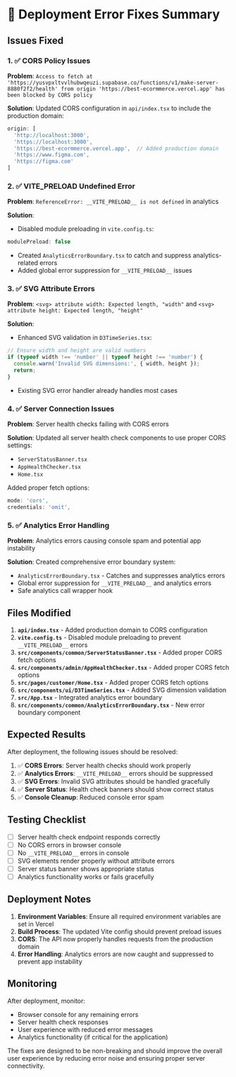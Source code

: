# 🚀 Deployment Error Fixes Summary

## Issues Fixed

### 1. ✅ CORS Policy Issues
**Problem**: `Access to fetch at 'https://yusvpxltvvlhubwqeuzi.supabase.co/functions/v1/make-server-8880f2f2/health' from origin 'https://best-ecormmerce.vercel.app' has been blocked by CORS policy`

**Solution**: Updated CORS configuration in `api/index.tsx` to include the production domain:
```typescript
origin: [
  'http://localhost:3000', 
  'https://localhost:3000',
  'https://best-ecormmerce.vercel.app',  // Added production domain
  'https://www.figma.com', 
  'https://figma.com'
]
```

### 2. ✅ __VITE_PRELOAD__ Undefined Error
**Problem**: `ReferenceError: __VITE_PRELOAD__ is not defined` in analytics

**Solution**: 
- Disabled module preloading in `vite.config.ts`:
```typescript
modulePreload: false
```
- Created `AnalyticsErrorBoundary.tsx` to catch and suppress analytics-related errors
- Added global error suppression for `__VITE_PRELOAD__` issues

### 3. ✅ SVG Attribute Errors
**Problem**: `<svg> attribute width: Expected length, "width"` and `<svg> attribute height: Expected length, "height"`

**Solution**: 
- Enhanced SVG validation in `D3TimeSeries.tsx`:
```typescript
// Ensure width and height are valid numbers
if (typeof width !== 'number' || typeof height !== 'number') {
  console.warn('Invalid SVG dimensions:', { width, height });
  return;
}
```
- Existing SVG error handler already handles most cases

### 4. ✅ Server Connection Issues
**Problem**: Server health checks failing with CORS errors

**Solution**: Updated all server health check components to use proper CORS settings:
- `ServerStatusBanner.tsx`
- `AppHealthChecker.tsx` 
- `Home.tsx`

Added proper fetch options:
```typescript
mode: 'cors',
credentials: 'omit',
```

### 5. ✅ Analytics Error Handling
**Problem**: Analytics errors causing console spam and potential app instability

**Solution**: Created comprehensive error boundary system:
- `AnalyticsErrorBoundary.tsx` - Catches and suppresses analytics errors
- Global error suppression for `__VITE_PRELOAD__` and analytics errors
- Safe analytics call wrapper hook

## Files Modified

1. **`api/index.tsx`** - Added production domain to CORS configuration
2. **`vite.config.ts`** - Disabled module preloading to prevent `__VITE_PRELOAD__` errors
3. **`src/components/common/ServerStatusBanner.tsx`** - Added proper CORS fetch options
4. **`src/components/admin/AppHealthChecker.tsx`** - Added proper CORS fetch options
5. **`src/pages/customer/Home.tsx`** - Added proper CORS fetch options
6. **`src/components/ui/D3TimeSeries.tsx`** - Added SVG dimension validation
7. **`src/App.tsx`** - Integrated analytics error boundary
8. **`src/components/common/AnalyticsErrorBoundary.tsx`** - New error boundary component

## Expected Results

After deployment, the following issues should be resolved:

1. ✅ **CORS Errors**: Server health checks should work properly
2. ✅ **Analytics Errors**: `__VITE_PRELOAD__` errors should be suppressed
3. ✅ **SVG Errors**: Invalid SVG attributes should be handled gracefully
4. ✅ **Server Status**: Health check banners should show correct status
5. ✅ **Console Cleanup**: Reduced console error spam

## Testing Checklist

- [ ] Server health check endpoint responds correctly
- [ ] No CORS errors in browser console
- [ ] No `__VITE_PRELOAD__` errors in console
- [ ] SVG elements render properly without attribute errors
- [ ] Server status banner shows appropriate status
- [ ] Analytics functionality works or fails gracefully

## Deployment Notes

1. **Environment Variables**: Ensure all required environment variables are set in Vercel
2. **Build Process**: The updated Vite config should prevent preload issues
3. **CORS**: The API now properly handles requests from the production domain
4. **Error Handling**: Analytics errors are now caught and suppressed to prevent app instability

## Monitoring

After deployment, monitor:
- Browser console for any remaining errors
- Server health check responses
- User experience with reduced error messages
- Analytics functionality (if critical for the application)

The fixes are designed to be non-breaking and should improve the overall user experience by reducing error noise and ensuring proper server connectivity.
